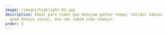 ```yaml
---
image: /images/highlight-03.jpg
description: Ideal para times que desejam ganhar tempo, validar ideias e para
  quem deseja inovar, mas não sabem como começar.
order: 3
---
```

